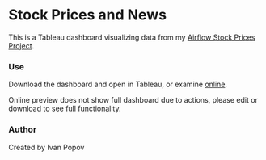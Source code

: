 #  Stock Prices and News

This is a Tableau dashboard visualizing data from my [Airflow Stock Prices Project](https://github.com/IPopovSci/airflow_etl_stock_pipeline).

### Use

Download the dashboard and open in Tableau, or examine [online](https://public.tableau.com/app/profile/ivan.popov2140/viz/WIP_Stocknews/Dashboard1).

Online preview does not show full dashboard due to actions, please edit or download to see full functionality.

### Author

Created by Ivan Popov